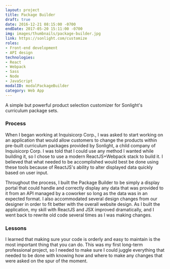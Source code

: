 ```yaml
---
layout: project
title: Package Builder
draft: true
date: 2016-12-21 08:15:00 -0700
endDate: 2017-05-20 15:11:00 -0700
img: images/thumbnails/package-builder.jpg
link: https://sonlight.com/customize
roles:
- Front-end development
- API design
technologies:
- React
- Webpack
- Sass
- Node
- JavaScript
modalID: modalPackageBuilder
category: Web App
---
```

A simple but powerful product selection customizer for Sonlight's curriculum package sets.

### Process

When I began working at Inquisicorp Corp., I was asked to start working on an application that
would allow customers to change the products within pre-built curriculum packages provided by
Sonlight, a child company of Inquisicorp Corp. I was told that I could use any method I wanted
while building it, so I chose to use a modern ReactJS+Webpack stack to build it. I believed that
what needed to be accomplished would best be done using these tools because of ReactJS's ability
to alter displayed data quickly based on user input.

Throughout the process, I built the Package Builder to be simply a display portal that could
handle and correctly display any data that was provided to it from an API managed by a coworker
so long as the data was in an expected format. I also accommodated several design changes from
our designer in order to fit better with the overall website design. As I built the application,
my skill with ReactJS and JSX improved dramatically, and I went back to rewrite old code several
times as I was making changes.

### Lessons

I learned that making sure your code is orderly and easy to maintain is the most important thing
that you can do. This was my first long-term professional project, so I needed to make sure I
could juggle everything that needed to be done with knowing how and where to make any changes
that were asked on the spur of the moment.
